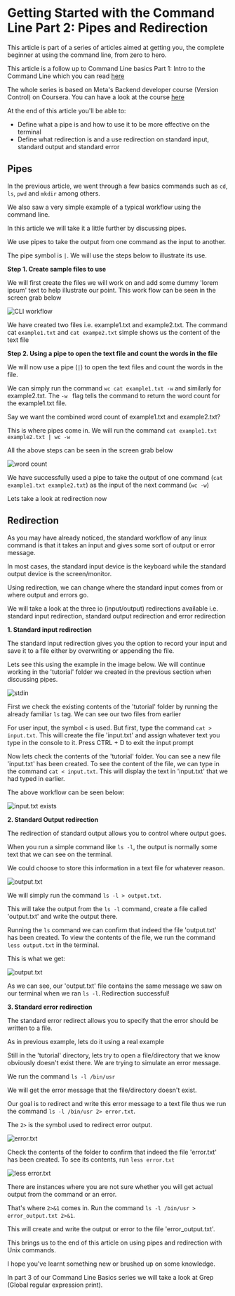 # Getting Started with the Command Line Part 2: Pipes and Redirection

This article is part of a series of articles aimed at getting you, the complete beginner at using the command line, from zero to hero. 

This article is a follow up to Command Line basics Part 1: Intro to the Command Line which you can read [here](https://dev.to/danielstai/getting-started-with-the-command-line-part-1-22bi)

The whole series is based on Meta's Backend developer course (Version Control) on Coursera. You can have a look at the course [here](https://www.coursera.org/learn/introduction-to-version-control)


At the end of this article you'll be able to: 
- Define what a pipe is and how to use it to be more effective on the terminal
- Define what redirection is and a use redirection on standard input, standard output and standard error

## Pipes

In the previous article, we went through a few basics commands such as `cd`, `ls`, `pwd` and `mkdir` among others.

We also saw a very simple example of a typical workflow using the command line.

In this article we will take it a little further by discussing pipes. 

We use pipes to take the output from one command as the input to another. 

The pipe symbol is `|`. We will use the steps below to illustrate its use.

**Step 1. Create sample files to use**

We will first create the files we will work on and add some dummy 'lorem ipsum' text to help illustrate our point. This work flow can be seen in the screen grab below

![CLI workflow](https://dev-to-uploads.s3.amazonaws.com/uploads/articles/vi3mt137ywe7lpbmj6eu.png)

We have created two files i.e. example1.txt and example2.txt. The command cat `example1.txt` and `cat exampe2.txt` simple shows us the content of the text file

**Step 2. Using a pipe to open the text file and count the words in the file**

We will now use a pipe (`|`) to open the text files and count the words in the file. 

We can simply run the command `wc cat example1.txt -w` and similarly for example2.txt. The `-w ` flag tells the command to return the word count for the example1.txt file. 

Say we want the combined word count of example1.txt and example2.txt? 

This is where pipes come in. We will run the command `cat example1.txt example2.txt | wc -w`

All the above steps can be seen in the screen grab below

![word count](https://dev-to-uploads.s3.amazonaws.com/uploads/articles/1qrzwsd8z5xmwhyhf3ir.png)

We have successfully used a pipe to take the output of one command (`cat example1.txt example2.txt`) as the input of the next command (`wc -w`)

Lets take a look at redirection now

## Redirection

As you may have already noticed, the standard workflow of any linux command is that it takes an input and gives some sort of output or error message. 

In most cases, the standard input device is the keyboard while the standard output device is the screen/monitor. 

Using redirection, we can change where the standard input comes from or where output and errors go.

We will take a look at the three io (input/output) redirections available i.e. standard input redirection, standard output redirection and error redirection

**1. Standard input redirection**

The standard input redirection gives you the option to record your input and save it to a file either by overwriting or appending the file. 

Lets see this using the example in the image below. We will continue working in the 'tutorial' folder we created in the previous section when discussing pipes.

![stdin](https://dev-to-uploads.s3.amazonaws.com/uploads/articles/hx8gs8jv7cwy8h4nwlwp.png)

First we check the existing contents of the 'tutorial' folder by running the already familiar `ls` tag. We can see our two files from earlier

For user input, the symbol `<` is used. But first, type the command `cat > input.txt`. This will create the file 'input.txt' and assign whatever text you type in the console to it. Press CTRL + D to exit the input prompt

Now lets check the contents of the 'tutorial' folder. You can see a new file 'input.txt' has been created. To see the content of the file, we can type in the command `cat < input.txt`. This will display the text in 'input.txt' that we had typed in earlier.

The above workflow can be seen below:

![input.txt exists](https://dev-to-uploads.s3.amazonaws.com/uploads/articles/h1u17bmmm3j90t0zkpwn.png)

**2. Standard Output redirection**

The redirection of standard output allows you to control where output goes. 

When you run a simple command like `ls -l`, the output is normally some text that we can see on the terminal. 

We could choose to store this information in a text file for whatever reason. 

![output.txt](https://dev-to-uploads.s3.amazonaws.com/uploads/articles/7wyj4gi3y7adq2zlcq5f.png)

We will simply run the command `ls -l > output.txt`. 

This will take the output from the `ls -l` command, create a file called 'output.txt' and write the output there. 

Running the `ls` command we can confirm that indeed the file 'output.txt' has been created. To view the contents of the file, we run the command `less output.txt` in the terminal. 

This is what we get:

![output.txt](https://dev-to-uploads.s3.amazonaws.com/uploads/articles/sebduexy7peg5uclgp86.png)

As we can see, our 'output.txt' file contains the same message we saw on our terminal when we ran `ls -l`. Redirection successful!

**3. Standard error redirection**

The standard error redirect allows you to specify that the error should be written to a file.

As in previous example, lets do it using a real example

Still in the 'tutorial' directory, lets try to open a file/directory that we know obviously doesn't exist there. We are trying to simulate an error message. 

We run the command `ls -l /bin/usr`

We will get the error message that the file/directory doesn't exist. 

Our goal is to redirect and write this error message to a text file thus we run the command `ls -l /bin/usr 2> error.txt`. 

The `2>` is the symbol used to redirect error output. 

![error.txt](https://dev-to-uploads.s3.amazonaws.com/uploads/articles/emkjfe52rrde06rmak9h.png)

Check the contents of the folder to confirm that indeed the file 'error.txt' has been created. To see its contents, run `less error.txt`


![less error.txt](https://dev-to-uploads.s3.amazonaws.com/uploads/articles/w5t02sutju3ffa4bverl.png)

There are instances where you are not sure whether you will get actual output from the command or an error. 

That's where `2>&1` comes in. Run the command `ls -l /bin/usr > error_output.txt 2>&1`. 

This will create and write the output or error to the file 'error_output.txt'.


This brings us to the end of this article on using pipes and redirection with Unix commands. 

I hope you've learnt something new or brushed up on some knowledge. 

In part 3 of our Command Line Basics series we will take a look at Grep (Global regular expression print). 





